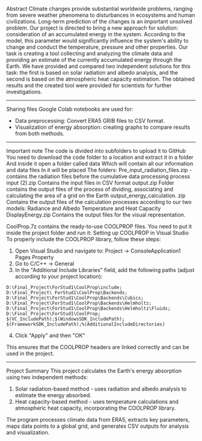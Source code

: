 Abstract
Climate changes provide substantial worldwide problems, ranging from severe weather phenomena to disturbances in ecosystems and human civilizations.
Long-term prediction of the changes is an important unsolved problem. Our project is directed to bring a new approach for solution:
consideration of an accumulated energy in the system. According to the model, this parameter would significantly influence the system's ability to change and conduct
the temperature, pressure and other properties. Our task is creating a tool collecting and analyzing the climate data and providing an estimate of the currently
accumulated energy through the Earth. We have provided and compared two independent solutions for this task: the first is based on solar radiation and albedo analysis, 
and the second is based on the atmospheric heat capacity estimation. The obtained results and the created tool were provided for scientists for further investigations.


---
Sharing files
Google Colab notebooks are used for:
- Data preprocessing: Convert ERA5 GRIB files to CSV format.
- Visualization of energy absorption: creating graphs to compare results from both methods.

---

Important note The code is divided into subfolders to upload it to GitHub
You need to download the code folder to a location and extract it in a folder
And inside it open a folder called data
Which will contain all our information and data files
In it will be placed The folders:
Pre_input_radiation_files.zip - contains the radiation files before the cumulative data processing process
input (2).zip
Contains the input files in CSV format
output.zip
Folder contains the output files of the process of dividing, associating and calculating the area of ​​a grid on the Earth
output_energy_calculation. zip
Contains the output files of the calculation processes according to our two models:
Radiance and Albedo
Temperature and Heat Capacity
DisplayEnergy.zip
Contains the output files for the visual representation.

CoolProp.7z contains the ready-to-use COOLPROP files. You need to put it inside the project folder and run it:
Setting up COOLPROP in Visual Studio
To properly include the COOLPROP library, follow these steps:

1. Open Visual Studio and navigate to:
Project → ConsoleApplication1 Pages Property
2. Go to C/C++ → General
3. In the "Additional Include Libraries" field, add the following paths (adjust according to your project location):

```
D:\Final_Project\ForStud1\CoolProp\include;
D:\Final_Project\ ForStud1\CoolProp\Backends;
D:\Final_Project\ForStud1\CoolProp\Backends\Cubics;
D:\Final_Project\ForStud1\CoolProp\Backends\Helmholtz;
D:\Final_Project\ForStud1\CoolProp\Backends\Helmholtz\Fluids;
D:\Final_Project\ForStud1\CoolProp;
$(VC_IncludePath);$(WindowsSDK_IncludePath);
$(FrameworkSDK_IncludePath);%(AdditionalIncludeDirectories)
```

4. Click "Apply" and then "OK"

This ensures that the COOLPROP headers are linked correctly and can be used in the project.

---

Project Summary
This project calculates the Earth's energy absorption using two independent methods:
1. Solar radiation-based method - uses radiation and albedo analysis to estimate the energy absorbed.
2. Heat capacity-based method - uses temperature calculations and atmospheric heat capacity, incorporating the
COOLPROP library.

The program processes climate data from ERA5, extracts key parameters, maps data points to a global grid, and generates CSV outputs for analysis and visualization.
